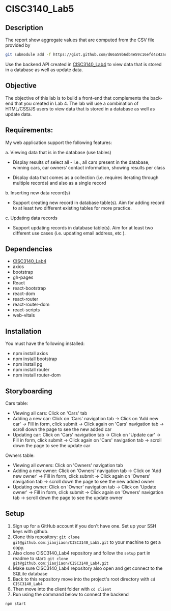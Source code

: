 # CISC3140_Lab5
## Description 
The report show aggregate values that are computed from the CSV file provided by
```sh
git submodule add -f https://gist.github.com/d66a59b6db4e59c16efd4c42ad411f8e.git data
```
Use the backend API created in [CISC3140_Lab4](https://github.com/jiaojiaon/CISC3140_Lab4.git) to view data that is stored in a database as well as update data.

## Objective

The objective of this lab is to build a front-end that complements the back-end that you created in Lab 4. The lab will use a combination of HTML/CSS/JS users to view data that is stored in a database as well as update data.

## Requirements:

My web application support the following features:

a. Viewing data that is in the database (use tables)

- Display results of select all - i.e., all cars present in the database, winning cars, car owners’ contact information, showing results per class

- Display data that comes as a collection (i.e. requires iterating through multiple records) and also as a single record

b. Inserting new data record(s)

-  Support creating new record in database table(s). Aim for adding record to at least two different existing tables for more practice.

c. Updating data records

- Support updating records in database table(s). Aim for at least two different use cases (i.e. updating email address, etc ).

## Dependencies
 
 - [CISC3140_Lab4](https://github.com/jiaojiaon/CISC3140_Lab4.git)
 - axios
 - bootstrap
 - gh-pages
 - React
 - react-bootstrap
 - react-dom
 - react-router
 - react-router-dom
 - react-scripts
 - web-vitals

## Installation

You must have the following installed:

- npm install axios 
- npm install bootstrap
- npm install pg
- npm install router 
- npm install router-dom

## Storyboarding
Cars table: 
- Viewing all cars: Click on 'Cars' tab
- Adding a new car: Click on 'Cars' navigation tab  -> Click on 'Add new car' -> Fill in form, click submit -> Click again on 'Cars' navigation tab -> scroll down the page to see the new added car
- Updating car: Click on 'Cars' navigation tab  -> Click on 'Update car' -> Fill in form, click submit -> Click again on 'Cars' navigation tab -> scroll down the page to see the update car

Owners table:
- Viewing all owners: Click on 'Owners' navigation tab
- Adding a new owner: Click on 'Owners' navigation tab  -> Click on 'Add new owner' -> Fill in form, click submit -> Click again on 'Owners' navigation tab -> scroll down the page to see the new added owner
- Updating owner: Click on 'Owner' navigation tab  -> Click on 'Update owner' -> Fill in form, click submit -> Click again on 'Owners' navigation tab -> scroll down the page to see the update owner

## Setup
1. Sign up for a GitHub account if you don't have one. Set up your SSH keys with github.
2. Clone this repository: `git clone git@github.com:jiaojiaon/CISC3140_Lab5.git` to your machine to get a copy.
3. Also clone CISC3140_Lab4 repository and follow the `setup` part in readme to start: `git clone git@github.com:jiaojiaon/CISC3140_Lab4.git`
4. Make sure CISC3140_Lab4 repository also open and get connect to the SQLite database
5. Back to this repository move into the project's root directory with `cd CISC3140_Lab4`
6. Then move into the client folder with `cd client`
7. Run using the command below to connect the backend 
```sh
npm start
```
